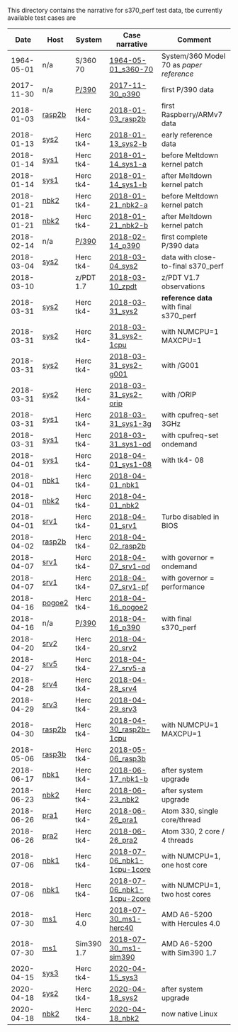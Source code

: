 This directory contains the narrative for s370_perf test data,
tbe currently available test cases are

| Date | Host | System | Case narrative | Comment |
| ---- | ---- | ------ | -------------- | ------- |
| 1964-05-01 | n/a  | S/360 70 | [1964-05-01_s360-70](1964-05-01_s360-70.md) | System/360 Model 70 as _paper reference_ |
| 2017-11-30 | n/a  | [P/390](sysinfo_p390.md) | [2017-11-30_p390](2017-11-30_p390.md) | first P/390 data |
| 2018-01-03 | [rasp2b](hostinfo_rasp2b.md) | Herc tk4- | [2018-01-03_rasp2b](2018-01-03_rasp2b.md) | first Raspberry/ARMv7 data|
| 2018-01-13 | [sys2](hostinfo_sys2.md) | Herc tk4- | [2018-01-13_sys2-b](2018-01-13_sys2-b.md) | early reference data |
| 2018-01-14 | [sys1](hostinfo_sys1.md) | Herc tk4- | [2018-01-14_sys1-a](2018-01-14_sys1-a.md) | before Meltdown kernel patch |
| 2018-01-14 | [sys1](hostinfo_sys1.md) | Herc tk4- | [2018-01-14_sys1-b](2018-01-14_sys1-b.md) | after Meltdown kernel patch |
| 2018-01-21 | [nbk2](hostinfo_nbk2.md) | Herc tk4- | [2018-01-21_nbk2-a](2018-01-21_nbk2-a.md) | before Meltdown kernel patch |
| 2018-01-21 | [nbk2](hostinfo_nbk2.md) | Herc tk4- | [2018-01-21_nbk2-b](2018-01-21_nbk2-b.md) | after Meltdown kernel patch |
| 2018-02-14 | n/a  | [P/390](sysinfo_p390.md) | [2018-02-14_p390](2018-02-14_p390.md) | first complete P/390 data |
| 2018-03-04 | [sys2](hostinfo_sys2.md) | Herc tk4- | [2018-03-04_sys2](2018-03-04_sys2.md) | data with close-to-final s370_perf |
| 2018-03-10 |      | z/PDT 1.7 | [2018-03-10_zpdt](2018-03-10_zpdt.md) | z/PDT V1.7 observations |
| 2018-03-31 | [sys2](hostinfo_sys2.md) | Herc tk4- | [2018-03-31_sys2](2018-03-31_sys2.md) | **reference data** with final s370_perf |
| 2018-03-31 | [sys2](hostinfo_sys2.md) | Herc tk4- | [2018-03-31_sys2-1cpu](2018-03-31_sys2-1cpu.md) | with NUMCPU=1 MAXCPU=1 |
| 2018-03-31 | [sys2](hostinfo_sys2.md) | Herc tk4- | [2018-03-31_sys2-g001](2018-03-31_sys2-g001.md) | with /G001 |
| 2018-03-31 | [sys2](hostinfo_sys2.md) | Herc tk4- | [2018-03-31_sys2-orip](2018-03-31_sys2-orip.md) | with /ORIP |
| 2018-03-31 | [sys1](hostinfo_sys1.md) | Herc tk4- | [2018-03-31_sys1-3g](2018-03-31_sys1-3g.md) | with cpufreq-set 3GHz |
| 2018-03-31 | [sys1](hostinfo_sys1.md) | Herc tk4- | [2018-03-31_sys1-od](2018-03-31_sys1-od.md) | with cpufreq-set ondemand |
| 2018-04-01 | [sys1](hostinfo_sys1.md) | Herc tk4- | [2018-04-01_sys1-08](2018-04-01_sys1-08.md) | with tk4- 08 |
| 2018-04-01 | [nbk1](hostinfo_nbk1.md) | Herc tk4- | [2018-04-01_nbk1](2018-04-01_nbk1.md) | |
| 2018-04-01 | [nbk2](hostinfo_nbk2.md) | Herc tk4- | [2018-04-01_nbk2](2018-04-01_nbk2.md) | |
| 2018-04-01 | [srv1](hostinfo_srv1.md) | Herc tk4- | [2018-04-01_srv1](2018-04-01_srv1.md) | Turbo disabled in BIOS |
| 2018-04-02 | [rasp2b](hostinfo_rasp2b.md) | Herc tk4- | [2018-04-02_rasp2b](2018-04-02_rasp2b.md) | |
| 2018-04-07 | [srv1](hostinfo_srv1.md) | Herc tk4- | [2018-04-07_srv1-od](2018-04-07_srv1-od.md) | with governor = ondemand |
| 2018-04-07 | [srv1](hostinfo_srv1.md) | Herc tk4- | [2018-04-07_srv1-pf](2018-04-07_srv1-pf.md) | with governor = performance |
| 2018-04-16 | [pogoe2](hostinfo_pogoe2.md) | Herc tk4- | [2018-04-16_pogoe2](2018-04-16_pogoe2.md) | |
| 2018-04-16 | n/a  | [P/390](sysinfo_p390.md) | [2018-04-16_p390](2018-04-16_p390.md) | with final s370_perf |
| 2018-04-20 | [srv2](hostinfo_srv2.md) | Herc tk4- | [2018-04-20_srv2](2018-04-20_srv2.md) | |
| 2018-04-27 | [srv5](hostinfo_srv5.md) | Herc tk4- | [2018-04-27_srv5-a](2018-04-27_srv5-a.md) | |
| 2018-04-28 | [srv4](hostinfo_srv4.md) | Herc tk4- | [2018-04-28_srv4](2018-04-28_srv4.md) | |
| 2018-04-29 | [srv3](hostinfo_srv3.md) | Herc tk4- | [2018-04-29_srv3](2018-04-29_srv3.md) | |
| 2018-04-30 | [rasp2b](hostinfo_rasp2b.md) | Herc tk4- | [2018-04-30_rasp2b-1cpu](2018-04-30_rasp2b-1cpu.md) | with NUMCPU=1 MAXCPU=1 |
| 2018-05-06 | [rasp3b](hostinfo_rasp3b.md) | Herc tk4- | [2018-05-06_rasp3b](2018-05-06_rasp3b.md) |  |
| 2018-06-17 | [nbk1](hostinfo_nbk1.md) | Herc tk4- | [2018-06-17_nbk1-b](2018-06-17_nbk1-b.md) | after system upgrade |
| 2018-06-23 | [nbk2](hostinfo_nbk2.md) | Herc tk4- | [2018-06-23_nbk2](2018-06-23_nbk2.md) | after system upgrade |
| 2018-06-26 | [pra1](hostinfo_pra1.md) | Herc tk4- | [2018-06-26_pra1](2018-06-26_pra1.md) | Atom 330, single core/thread |
| 2018-06-26 | [pra2](hostinfo_pra2.md) | Herc tk4- | [2018-06-26_pra2](2018-06-26_pra2.md) | Atom 330, 2 core / 4 threads |
| 2018-07-06 | [nbk1](hostinfo_nbk1.md) | Herc tk4- | [2018-07-06_nbk1-1cpu-1core](2018-07-06_nbk1-1cpu-1core.md) | with NUMCPU=1, one host core |
| 2018-07-06 | [nbk1](hostinfo_nbk1.md) | Herc tk4- | [2018-07-06_nbk1-1cpu-2core](2018-07-06_nbk1-1cpu-2core.md) | with NUMCPU=1, two host cores |
| 2018-07-30 | [ms1](hostinfo_ms1.md) | Herc 4.0 | [2018-07-30_ms1-herc40](2018-07-30_ms1-herc40.md) | AMD A6-5200 with Hercules 4.0 |
| 2018-07-30 | [ms1](hostinfo_ms1.md) | Sim390 1.7 | [2018-07-30_ms1-sim390](2018-07-30_ms1-sim390.md) | AMD A6-5200 with Sim390 1.7 |
| 2020-04-15 | [sys3](hostinfo_sys3.md) | Herc tk4- | [2020-04-15_sys3](2020-04-15_sys3.md) | |
| 2020-04-18 | [sys2](hostinfo_sys2.md) | Herc tk4- | [2020-04-18_sys2](2020-04-18_sys2.md) | after system upgrade |
| 2020-04-18 | [nbk2](hostinfo_nbk2.md) | Herc tk4- | [2020-04-18_nbk2](2020-04-18_nbk2.md) | now native Linux |
